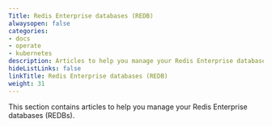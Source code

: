 ```yaml
---
Title: Redis Enterprise databases (REDB)
alwaysopen: false
categories:
- docs
- operate
- kubernetes
description: Articles to help you manage your Redis Enterprise databases (REDBs).
hideListLinks: false
linkTitle: Redis Enterprise databases (REDB)
weight: 31
---
```


This section contains articles to help you manage your Redis Enterprise databases (REDBs).



